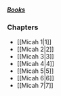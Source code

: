 ##### *[Books](--Bible--.md)*

### Chapters
- [[Micah 1|1]]
- [[Micah 2|2]]
- [[Micah 3|3]]
- [[Micah 4|4]]
- [[Micah 5|5]]
- [[Micah 6|6]]
- [[Micah 7|7]]
